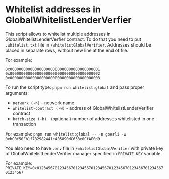 # Whitelist addresses in GlobalWhitelistLenderVerfier
This script allows to whitelist multiple addresses in GlobalWhitelistLenderVerfier contract. To do that you need to put `.whitelist.txt` file in `/whitelistGlobalVerifier`. Addresses should be placed in separate rows, without new line at the end of file.

For example:
```
0x0000000000000000000000000000000000000001
0x0000000000000000000000000000000000000002
0x0000000000000000000000000000000000000003
```

To run the script type: `pnpm run whitelist:global` and pass proper arguments:
- `network (-n)` - network name
- `whitelist-contract (-w)` - address of GlobalWhitelistLenderVerifier contract
- `batch-size (-b)` - (optional) number of addresses whitelisted in one transaction

For example: `pnpm run whitelist:global -- -n goerli -w 0xbC0f50Fb1f782982441c405890dC638e0CfAF0d9`

You also need to have `.env` file in `/whitelistGlobalVerifier` with private key of GlobalWhitelistLenderVerifier manager specified in `PRIVATE_KEY` variable.

For example: `PRIVATE_KEY=0x0123456701234567012345670123456701234567012345670123456701234567`

